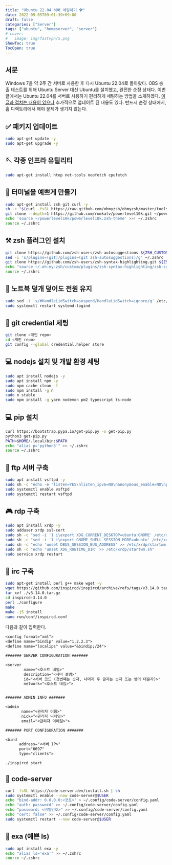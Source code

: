 ```yaml
---
title: "Ubuntu 22.04 서버 세팅하기 🛠️"
date: 2022-09-05T09:01:39+09:00
draft: false
categories: ["Server"]
tags: ["ubuntu", "homeserver", "server"]
# cover:
#   image: img/fastvpn/5.png
ShowToc: true
TocOpen: true
---
```


## 서문

Windows 7을 약 2주 간 서버로 사용한 후 다시 Ubuntu 22.04로 돌아왔다. OBS 송출 테스트를 위해 Ubuntu Server 대신 Ubuntu를 설치했고, 완전한 순정 상태다. 이번 글에서는 Ubuntu 22.04를 서버로 사용하기 편리하게 세팅하는 방법을 소개하겠다. [이 글과 겹치는 내용이 있으나](/posts/homeserver-guide/) 추가적으로 업데이트 된 내용도 있다. 반드시 순정 상태에서, 홈 디렉토리에서 해야 문제가 생기지 않는다.

## ✅ 패키지 업데이트

```bash
sudo apt-get update -y
sudo apt-get upgrade -y
```

## 🪡 각종 인프라 유틸리티

```bash
sudo apt-get install htop net-tools neofetch cpufetch
```

## 👸 터미널을 예쁘게 만들기

```bash
sudo apt-get install zsh git curl -y
sh -c "$(curl -fsSL https://raw.github.com/ohmyzsh/ohmyzsh/master/tools/install.sh)"
git clone --depth=1 https://github.com/romkatv/powerlevel10k.git ~/powerlevel10k
echo 'source ~/powerlevel10k/powerlevel10k.zsh-theme' >>! ~/.zshrc
source ~/.zshrc
```

## ⚒️ zsh 플러그인 설치

```bash
git clone https://github.com/zsh-users/zsh-autosuggestions ${ZSH_CUSTOM:-~/.oh-my-zsh/custom}/plugins/zsh-autosuggestions
sed -i 's/plugins=(git)/plugins=(git zsh-autosuggestions)/g' ~/.zshrc
git clone https://github.com/zsh-users/zsh-syntax-highlighting.git ${ZSH_CUSTOM:-~/.oh-my-zsh/custom}/plugins/zsh-syntax-highlighting
echo "source ~/.oh-my-zsh/custom/plugins/zsh-syntax-highlighting/zsh-syntax-highlighting.zsh" >> ${HOME}/.zshrc
source ~/.zshrc
```

## 🔋 노트북 덮개 덮어도 전원 유지

```bash
sudo sed -i 's/#HandleLidSwitch=suspend/HandleLidSwitch=ignore/g' /etc/systemd/logind.conf
sudo systemctl restart systemd-logind
```

## 🔐 git credential 세팅

```bash
git clone <개인 repo>
cd <개인 repo>
git config --global credential.helper store
```

## 💻 nodejs 설치 및 개발 환경 세팅

```bash
sudo apt install nodejs -y
sudo apt install npm -y
sudo npm cache clean -f 
sudo npm install -g n
sudo n stable
sudo npm install -g yarn nodemon pm2 typescript ts-node
```

## 💻 pip 설치

```bash
curl https://bootstrap.pypa.io/get-pip.py -o get-pip.py
python3 get-pip.py
PATH=$HOME/.local/bin:$PATH
echo "alias p='python3'" >> ~/.zshrc
source ~/.zshrc
```

## 📲 ftp 서버 구축

```bash
sudo apt install vsftpd -y
sudo sh -c "echo -e 'listen=YES\nlisten_ipv6=NO\nanonymous_enable=NO\nport_enable=NO\npasv_enable=YES\nlocal_enable=YES\nwrite_enable=YES\nuse_localtime=YES\nxferlog_enable=YES\nsecure_chroot_dir=/var/run/vsftpd/empty\npam_service_name=vsftpd\nssl_enable=YES\nrsa_cert_file=/etc/ssl/certs/ssl-cert-snakeoil.pem\nrsa_private_key_file=/etc/ssl/private/ssl-cert-snakeoil.key\nlisten_port=21\npasv_min_port=60020\npasv_max_port=60030' > /etc/vsftpd.conf"
sudo systemctl enable vsftpd
sudo systemctl restart vsftpd
```

## 🎮 rdp 구축

```bash
sudo apt install xrdp -y
sudo adduser xrdp ssl-cert
sudo sh -c "sed -i '1 i\export XDG_CURRENT_DESKTOP=ubuntu:GNOME' /etc/xrdp/startwm.sh"
sudo sh -c "sed -i '1 i\export GNOME_SHELL_SESSION_MODE=ubuntu' /etc/xrdp/startwm.sh"
sudo sh -c "echo 'unset DBUS_SESSION_BUS_ADDRESS' >> /etc/xrdp/startwm.sh"
sudo sh -c "echo 'unset XDG_RUNTIME_DIR' >> /etc/xrdp/startwm.sh"
sudo service xrdp restart
```

## 💬 irc 구축

```bash
sudo apt-get install perl g++ make wget -y
wget https://github.com/inspircd/inspircd/archive/refs/tags/v3.14.0.tar.gz
tar xvf ./v3.14.0.tar.gz
cd inspircd-3.14.0
perl ./configure
make
make -j5 install
nano run/conf/inspircd.conf
```

다음과 같이 입력한다.

```txt {linenos=true}
<config format="xml">
<define name="bindip" value="1.2.2.3">
<define name="localips" value="&bindip;/24">

####### SERVER CONFIGURATION #######

<server
        name="<호스트 네임>"
        description="<서버 설명>"
        id="<서버 코드 (첫번째는 숫자, 나머지 두 글자는 숫자 또는 영어 대문자)>"
        network="<호스트 네임>">


####### ADMIN INFO #######

<admin
       name="<관리자 이름>"
       nick="<관리자 닉네임>"
       email="<관리자 이메일>">

####### PORT CONFIGURATION #######

<bind
      address="<서버 IP>"
      port="6697"
      type="clients">
```

```bash
./inspircd start
```

## 👑 code-server

```bash
curl -fsSL https://code-server.dev/install.sh | sh
sudo systemctl enable --now code-server@$USER
echo "bind-addr: 0.0.0.0:<포트>" > ~/.config/code-server/config.yaml
echo "auth: password" >> ~/.config/code-server/config.yaml
echo "password: <비밀번호>" >> ~/.config/code-server/config.yaml
echo "cert: false" >> ~/.config/code-server/config.yaml
sudo systemctl restart --now code-server@$USER
```

## 🤩 exa (예쁜 ls)

```bash
sudo apt install exa -y
echo "alias ls='exa'" >> ~/.zshrc
source ~/.zshrc
```
